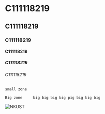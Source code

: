# C111118219
## C111118219
### C111118219
#### C111118219
##### C111118219
###### C111118219

`small zone`

```Big zone     big big big big pig big big big```


![NKUST](NKUST.png "NKUST")
